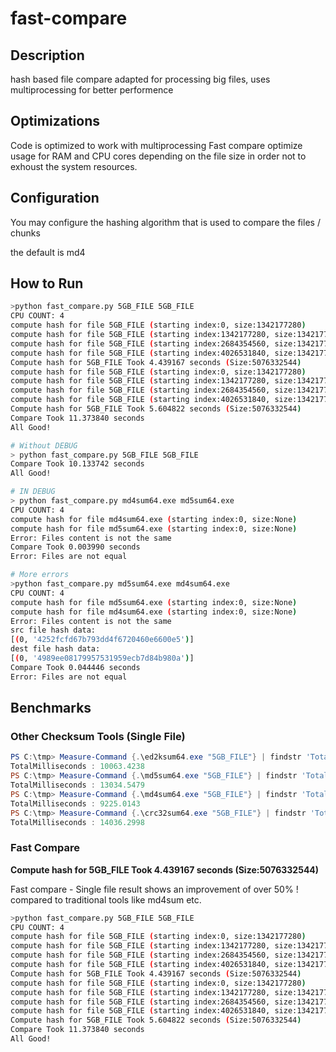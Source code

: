 # fast-compare
## Description
hash based file compare adapted for processing big files, uses multiprocessing for better performence

## Optimizations
Code is optimized to work with multiprocessing
Fast compare optimize usage for RAM and CPU cores depending on the file size in order not to exhoust the system resources.

## Configuration 
You may configure the hashing algorithm that is used to compare the files / chunks 

the default is md4

## How to Run
```bash
>python fast_compare.py 5GB_FILE 5GB_FILE
CPU COUNT: 4
compute hash for file 5GB_FILE (starting index:0, size:1342177280)
compute hash for file 5GB_FILE (starting index:1342177280, size:1342177280)
compute hash for file 5GB_FILE (starting index:2684354560, size:1342177280)
compute hash for file 5GB_FILE (starting index:4026531840, size:1342177280)
Compute hash for 5GB_FILE Took 4.439167 seconds (Size:5076332544)
compute hash for file 5GB_FILE (starting index:0, size:1342177280)
compute hash for file 5GB_FILE (starting index:1342177280, size:1342177280)
compute hash for file 5GB_FILE (starting index:2684354560, size:1342177280)
compute hash for file 5GB_FILE (starting index:4026531840, size:1342177280)
Compute hash for 5GB_FILE Took 5.604822 seconds (Size:5076332544)
Compare Took 11.373840 seconds
All Good!
```

```bash
# Without DEBUG
> python fast_compare.py 5GB_FILE 5GB_FILE
Compare Took 10.133742 seconds
All Good!
```

```bash
# IN DEBUG
> python fast_compare.py md4sum64.exe md5sum64.exe
CPU COUNT: 4
compute hash for file md4sum64.exe (starting index:0, size:None)
compute hash for file md5sum64.exe (starting index:0, size:None)
Error: Files content is not the same
Compare Took 0.003990 seconds
Error: Files are not equal
```

```bash
# More errors
>python fast_compare.py md5sum64.exe md4sum64.exe
CPU COUNT: 4
compute hash for file md5sum64.exe (starting index:0, size:None)
compute hash for file md4sum64.exe (starting index:0, size:None)
Error: Files content is not the same
src file hash data:
[(0, '4252fcfd67b793dd4f6720460e6600e5')]
dest file hash data:
[(0, '4989ee08179957531959ecb7d84b980a')]
Compare Took 0.044446 seconds
Error: Files are not equal
```

## Benchmarks
### Other Checksum Tools (Single File)
```powershell
PS C:\tmp> Measure-Command {.\ed2ksum64.exe "5GB_FILE"} | findstr 'TotalMilliseconds'
TotalMilliseconds : 10063.4238
PS C:\tmp> Measure-Command {.\md5sum64.exe "5GB_FILE"} | findstr 'TotalMilliseconds'
TotalMilliseconds : 13034.5479
PS C:\tmp> Measure-Command {.\md4sum64.exe "5GB_FILE"} | findstr 'TotalMilliseconds'
TotalMilliseconds : 9225.0143
PS C:\tmp> Measure-Command {.\crc32sum64.exe "5GB_FILE"} | findstr 'TotalMilliseconds'
TotalMilliseconds : 14036.2998
```
### Fast Compare
**Compute hash for 5GB_FILE Took 4.439167 seconds (Size:5076332544)**

Fast compare - Single file result shows an improvement of over 50% ! compared to traditional tools like md4sum etc.
```bash
>python fast_compare.py 5GB_FILE 5GB_FILE
CPU COUNT: 4
compute hash for file 5GB_FILE (starting index:0, size:1342177280)
compute hash for file 5GB_FILE (starting index:1342177280, size:1342177280)
compute hash for file 5GB_FILE (starting index:2684354560, size:1342177280)
compute hash for file 5GB_FILE (starting index:4026531840, size:1342177280)
Compute hash for 5GB_FILE Took 4.439167 seconds (Size:5076332544)
compute hash for file 5GB_FILE (starting index:0, size:1342177280)
compute hash for file 5GB_FILE (starting index:1342177280, size:1342177280)
compute hash for file 5GB_FILE (starting index:2684354560, size:1342177280)
compute hash for file 5GB_FILE (starting index:4026531840, size:1342177280)
Compute hash for 5GB_FILE Took 5.604822 seconds (Size:5076332544)
Compare Took 11.373840 seconds
All Good!
```
